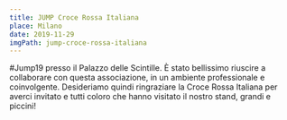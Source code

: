 ```yaml
---
title: JUMP Croce Rossa Italiana
place: Milano
date: 2019-11-29
imgPath: jump-croce-rossa-italiana
---
```


\#Jump19 presso il Palazzo delle Scintille. È stato bellissimo riuscire a collaborare con questa associazione, in un ambiente professionale e coinvolgente. Desideriamo quindi ringraziare la Croce Rossa Italiana per averci invitato e tutti coloro che hanno visitato il nostro stand, grandi e piccini!
